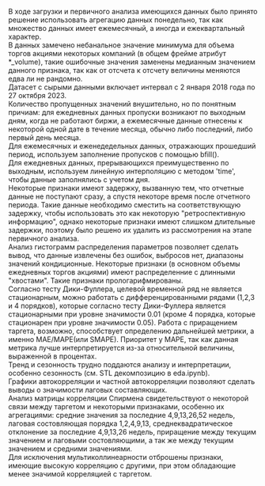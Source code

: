 В ходе загрузки и первичного анализа имеющихся данных было принято решение использовать агрегацию данных понедельно, так как множество данных имеет ежемесячный, а иногда и ежеквартальный характер.  
В данных замечено небанальное значение минимума для объема торгов акциями некоторых компаний (в общем фрейме атрибут *_volume), такие ошибочные значения заменены медианным значением данного признака, так как от отсчета к отсчету величины меняются едва ли не рандомно.  
Датасет с сырыми данными включает интервал с 2 января 2018 года по 27 октября 2023.  
Количество пропущенных значений внушительно, но по понятным причиам: для ежедневных данных пропуски возникают по выходным дням, когда не работают биржи, а ежемесячные данные отнесены к некоторой одной дате в течение месяца, обычно либо последний, либо первый день месяца.  
Для ежемесячных и еженедедельных данных, отражающих прошедший период, используем заполнение пропусков с помощью bfill().  
Для ежедневных данных, прерывающихся преимущественно по выходным, используем линейную интерполяцию с методом 'time', чтобы данные заполнялись с учетом дня.  
Некоторые признаки имеют задержку, вызванную тем, что отчетные данные не поступают сразу, а спустя некоторе время после отчетного периода. Такие данные необходимо сместить на соответствующую задержку, чтобы использовать это как некоторую "ретроспективную информацию", однако некоторые признаки имеют слишком длительные задержки, поэтому было решено их удалить из рассмотрения на этапе первичного анализа.  
Анализ гистограмм распределения параметров позволяет сделать вывод, что данные извлечены без ошибок, выбросов нет, диапазоны значений кондиционные. Некоторые признаки (в основном объемы ежедневных торгов акциями) имеют распределенние с длинными "хвостами". Такие признаки прологарифмированы.  
Согласно тесту Дики-Фуллера, целевой временной ряд не является стационарным, можно работать с дифференцированными рядами (1,2,3 и 4 порядков), которые согласно тесту Дики-Фуллера является стационарными при уровне значимости 0.01 (кроме 4 порядка, которые стационарен при уровне значимости 0.05).
Работа с приращением таргета, возможно, способствует определению дальнейшей метрики, а именно MAE/MAPE(или SMAPE). Приоритет у MAPE, так как данная метрика лучше интерпретируется из-за относительной величины, выраженной в процентах.  
Тренд и сезонность трудно поддаются анализу и интерпретации, особенно сезонность (см. STL декомпозицию в eda.ipynb).  
Графики автокорреляции и частной автокорреляции позволяют сделать выводы о значимости лаговых составляющих.  
Анализ матрицы корреляции Спирмена свидетельствуют о некоторой связи между таргетом и некоторыми признаками, особенно их агрегациями: средние значения за последние 4,9,13,26,52 недель, лаговая состовляющая порядка 1,2,4,9,13, среднеквадратическое отклонение за последние 4,9,13,26 недель, приращение между текущим значением и лаговыми состовляющими, а так же между текущим значением и средними значениями.  
Для исключения мультиколлинеарности отброшены признаки, имеющие высокую корреляцию с другими, при этом обладающие менее значимой корреляцией с таргетом.